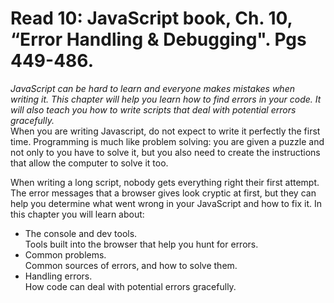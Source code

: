 # Read 10: JavaScript book, Ch. 10, “Error Handling & Debugging". Pgs 449-486.  

*JavaScript can be hard to learn and everyone makes mistakes when writing it. This chapter will help you learn how to find errors in your code. It will also teach you how to write scripts that deal with potential errors gracefully.*  
When you are writing Javascript, do not expect to write it perfectly the first time. Programming is much like problem solving: you are given a puzzle and not only to you have to solve it, but you also need to create the instructions that allow the computer to solve it too.  
  
  When writing a long script, nobody gets everything right their first attempt. The error messages that a browser gives look cryptic at first, but they can help you determine what went wrong in your JavaScript and how to fix it. In this chapter you will learn about:  
  - The console and dev tools.  
  Tools built into the browser that help you hunt for errors.  
  - Common problems.  
  Common sources of errors, and how to solve them.  
  - Handling errors.  
  How code can deal with potential errors gracefully.  

